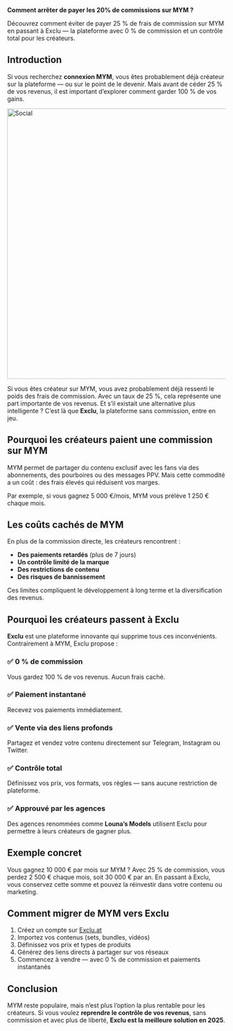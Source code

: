 **Comment arrêter de payer les 20% de commissions sur MYM ?**

Découvrez comment éviter de payer 25 % de frais de commission sur MYM en passant à Exclu — la plateforme avec 0 % de commission et un contrôle total pour les créateurs.

## **Introduction**

Si vous recherchez **connexion MYM**, vous êtes probablement déjà créateur sur la plateforme — ou sur le point de le devenir. Mais avant de céder 25 % de vos revenus, il est important d’explorer comment garder 100 % de vos gains.

<img width="624" alt="Social" src="https://github.com/user-attachments/assets/7f621ad9-fa81-4c6e-9bf0-d7d3be43a70f" />

Si vous êtes créateur sur MYM, vous avez probablement déjà ressenti le poids des frais de commission. Avec un taux de 25 %, cela représente une part importante de vos revenus. Et s’il existait une alternative plus intelligente ? C’est là que **Exclu**, la plateforme sans commission, entre en jeu.

## **Pourquoi les créateurs paient une commission sur MYM**

MYM permet de partager du contenu exclusif avec les fans via des abonnements, des pourboires ou des messages PPV. Mais cette commodité a un coût : des frais élevés qui réduisent vos marges.

Par exemple, si vous gagnez 5 000 €/mois, MYM vous prélève 1 250 € chaque mois.

## **Les coûts cachés de MYM**

En plus de la commission directe, les créateurs rencontrent :
- **Des paiements retardés** (plus de 7 jours)
- **Un contrôle limité de la marque**
- **Des restrictions de contenu**
- **Des risques de bannissement**

Ces limites compliquent le développement à long terme et la diversification des revenus.

## **Pourquoi les créateurs passent à Exclu**

**Exclu** est une plateforme innovante qui supprime tous ces inconvénients. Contrairement à MYM, Exclu propose :

### ✅ 0 % de commission  
Vous gardez 100 % de vos revenus. Aucun frais caché.

### ✅ Paiement instantané  
Recevez vos paiements immédiatement.

### ✅ Vente via des liens profonds  
Partagez et vendez votre contenu directement sur Telegram, Instagram ou Twitter.

### ✅ Contrôle total  
Définissez vos prix, vos formats, vos règles — sans aucune restriction de plateforme.

### ✅ Approuvé par les agences  
Des agences renommées comme **Louna’s Models** utilisent Exclu pour permettre à leurs créateurs de gagner plus.

## **Exemple concret**

Vous gagnez 10 000 € par mois sur MYM ? Avec 25 % de commission, vous perdez 2 500 € chaque mois, soit 30 000 € par an. En passant à Exclu, vous conservez cette somme et pouvez la réinvestir dans votre contenu ou marketing.

## **Comment migrer de MYM vers Exclu**

1. Créez un compte sur [Exclu.at](https://www.exclu.at)
2. Importez vos contenus (sets, bundles, vidéos)
3. Définissez vos prix et types de produits
4. Générez des liens directs à partager sur vos réseaux
5. Commencez à vendre — avec 0 % de commission et paiements instantanés

## **Conclusion**

MYM reste populaire, mais n’est plus l’option la plus rentable pour les créateurs. Si vous voulez **reprendre le contrôle de vos revenus**, sans commission et avec plus de liberté, **Exclu est la meilleure solution en 2025**.
